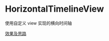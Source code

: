 # HorizontalTimelineView
使用自定义 view 实现的横向时间轴

[效果及思路](https://juejin.im/post/5dec61b6e51d45583317e627)
